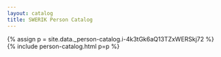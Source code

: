 ```yaml
---
layout: catalog
title: SWERIK Person Catalog
---
```

{% assign p = site.data._person-catalog.i-4k3tGk6aQ13TZxWERSkj72 %}
{% include person-catalog.html p=p %}

